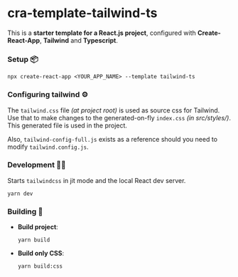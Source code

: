 # cra-template-tailwind-ts

This is a **starter template for a React.js project**, configured with **Create-React-App**, **Tailwind** and **Typescript**.

### Setup 📦

```
npx create-react-app <YOUR_APP_NAME> --template tailwind-ts
```

### Configuring tailwind ⚙️

The `tailwind.css` file *(at project root)* is used as source css for Tailwind. Use that to make changes to the generated-on-fly `index.css` *(in src/styles/)*. This generated file is used in the project.

Also, `tailwind-config-full.js` exists as a reference should you need to modify `tailwind.config.js`.

### Development 👨‍💻

Starts `tailwindcss` in jit mode and the local React dev server.
```
yarn dev
```

### Building 🚀

- **Build project**:
    ```
    yarn build
    ```
- **Build only CSS**:
    ```
    yarn build:css
    ```
